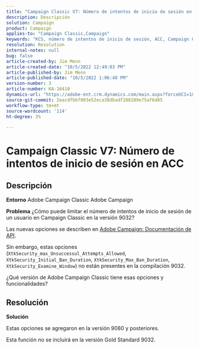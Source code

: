 ```yaml
---
title: "Campaign Classic V7: Número de intentos de inicio de sesión en ACC"
description: Descripción
solution: Campaign
product: Campaign
applies-to: "Campaign Classic,Campaign"
keywords: "KCS, número de intentos de inicio de sesión, ACC, Campaign Classic V7, preguntas frecuentes, Adobe Campaign Classic, Adobe Campaign"
resolution: Resolution
internal-notes: null
bug: false
article-created-by: Jim Menn
article-created-date: "10/5/2022 12:49:03 PM"
article-published-by: Jim Menn
article-published-date: "10/5/2022 1:06:48 PM"
version-number: 3
article-number: KA-16410
dynamics-url: "https://adobe-ent.crm.dynamics.com/main.aspx?forceUCI=1&pagetype=entityrecord&etn=knowledgearticle&id=ee011d13-ac44-ed11-bba1-000d3a3064b8"
source-git-commit: 2eacdfbbf003e52eca38dbadf288289e75af6d85
workflow-type: tm+mt
source-wordcount: '114'
ht-degree: 3%

---
```


# Campaign Classic V7: Número de intentos de inicio de sesión en ACC

## Descripción


<b>Entorno</b>
Adobe Campaign Classic Adobe Campaign

<b>Problema</b>
¿Cómo puede limitar el número de intentos de inicio de sesión de un usuario en Campaign Classic en la versión 9032?

Las nuevas opciones se describen en [Adobe Campaign: Documentación de API](https://experienceleague.adobe.com/developer/campaign-api/api/sm-session-Logon.html).

Sin embargo, estas opciones (`XtkSecurity_max_Unsuccessul_Attempts_Allowed`, `XtkSecurity_Initial_Ban_Duration`, `XtkSecurity_Max_Ban_Duration`, `XtkSecurity_Examine_Window`) no están presentes en la compilación 9032.

¿Qué versión de Adobe Campaign Classic tiene esas opciones y funcionalidades?


## Resolución


<b>Solución</b>

Estas opciones se agregaron en la versión 9080 y posteriores.

Esta función no se incluirá en la versión Gold Standard 9032.
